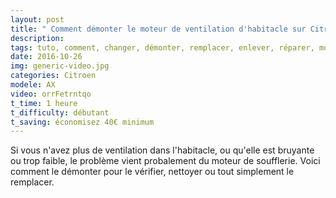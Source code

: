 ```yaml
---
layout: post
title: " Comment démonter le moteur de ventilation d'habitacle sur Citroën AX "
description: 
tags: tuto, comment, changer, démonter, remplacer, enlever, réparer, moteur, problème, soufflerie, ventilation, plus de ventilation, soufflante, habitacle, citroen, ax,
date: 2016-10-26 
img: generic-video.jpg
categories: Citroen
modele: AX
video: orrFetrntqo
t_time: 1 heure
t_difficulty: débutant
t_saving: économisez 40€ minimum
---
```

Si vous n'avez plus de ventilation dans l'habitacle, ou qu'elle est bruyante ou trop faible, le problème vient probalement du moteur de soufflerie. Voici comment le démonter pour le vérifier, nettoyer ou tout simplement le remplacer.